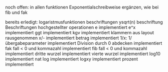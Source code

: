 

noch offen:
in allen funktionen Exponentialschreibweise ergänzen, wie bei fib und fak



bereits erledigt:
logaristmusfunktionen beschriftungen
ysqrt(n) beschriftung 
Beschriftungen hochgestellter operationen
e implementiert
e^x implementiert
ggt implementiert
kgv implementiert
klammern aus layout rausgenommen
x/- implementiert
betrag implementiert
1/x: 1/übergabeparameter implementiert
Division durch 0 abdecken implementiert
fak fall < 0 und kommazahl implementiert
fib fall < 0 und kommazahl implementiert
dritte wurzel implementiert
vierte wurzel implementiert
log10 implementiert
nat log implementiert
logxy implementiert
prozent implementiert

